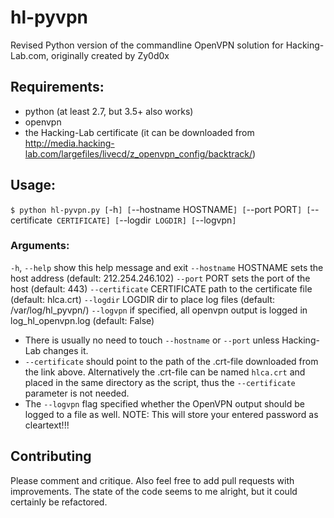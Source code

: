 # hl-pyvpn
Revised Python version of the commandline OpenVPN solution for Hacking-Lab.com, originally created by Zy0d0x

## Requirements:
* python (at least 2.7, but 3.5+ also works)
* openvpn
* the Hacking-Lab certificate (it can be downloaded from http://media.hacking-lab.com/largefiles/livecd/z_openvpn_config/backtrack/)


## Usage:
`$ python hl-pyvpn.py [`-h`] [`--hostname HOSTNAME`] [`--port PORT`] [`--certificate` CERTIFICATE] [`--logdir` LOGDIR] [`--logvpn`]`

### Arguments:
  `-h`, `--help`            show this help message and exit
  `--hostname` HOSTNAME   sets the host address (default: 212.254.246.102)
  `--port` PORT           sets the port of the host (default: 443)
  `--certificate` CERTIFICATE
                        path to the certificate file (default: hlca.crt)
  `--logdir` LOGDIR       dir to place log files (default: /var/log/hl_pyvpn/)
  `--logvpn`              if specified, all openvpn output is logged in
                        log_hl_openvpn.log (default: False)


* There is usually no need to touch `--hostname` or `--port` unless Hacking-Lab changes it.
* `--certificate` should point to the path of the .crt-file downloaded from the link above. Alternatively the .crt-file can be named `hlca.crt` and placed in the same directory as the script, thus the `--certificate` parameter is not needed.
* The `--logvpn` flag specified whether the OpenVPN output should be logged to a file as well. NOTE: This will store your entered password as cleartext!!!


## Contributing
Please comment and critique. Also feel free to add pull requests with improvements. The state of the code seems to me alright, but it could certainly be refactored.
